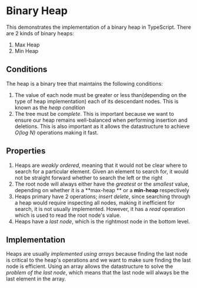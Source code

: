 # Binary Heap

This demonstrates the implementation of a binary heap in TypeScript. There are 2 kinds of binary heaps:

1. Max Heap
2. Min Heap

## Conditions

The heap is a binary tree that maintains the following conditions:

1. The value of each node must be greater or less than(depending on the type of heap implementation) each of its
   descendant nodes. This is known as the _heap
   condition_
2. The tree must be _complete_. This is important because we want to ensure our heap remains well-balanced when
   performing insertion and deletions. This is also important as it allows the datastructure to achieve _O(log N)_
   operations making it fast.

## Properties

1. Heaps are _weakly ordered_, meaning that it would not be clear where to search for a particular element. Given an
   element to search for, it would not be straight forward whether to search the left or the right
2. The root node will always either have the _greatest_ or the _smallest_ value, depending on whether it is a **max-heap
   ** or a **min-heap** respectively
3. Heaps primary have 2 operations; _insert_  _delete_, since searching through a heap would require inspecting all
   nodes, making it inefficient for search, it is not usually implemented. However, it has a _read_ operation which is
   used to read the root node's value.
4. Heaps have a _last node_, which is the rightmost node in the bottom level.

## Implementation

Heaps are usually _implemented using arrays_ because finding the last node is critical to the heap's operations and we
want to make sure finding the last node is efficient. Using an array allows the datastructure to solve the _problem of
the last node_, which means that the last node will always be the last element in the array.

